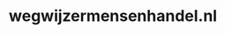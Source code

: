 ---
layout: post
title:  "wegwijzermensenhandel.nl"
internal_url:  "/data/wegwijzermensenhandel.nl.html"
categories: dutchgov
---